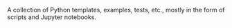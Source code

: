 A collection of Python templates, examples, tests, etc., mostly in the form of scripts and Jupyter notebooks.
